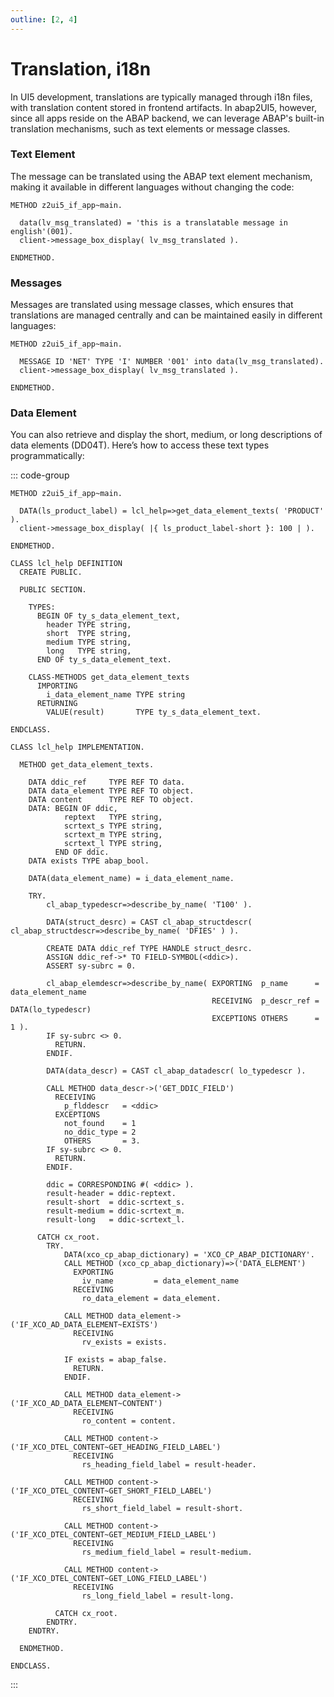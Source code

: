 ```yaml
---
outline: [2, 4]
---
```

# Translation, i18n

In UI5 development, translations are typically managed through i18n files, with translation content stored in frontend artifacts. In abap2UI5, however, since all apps reside on the ABAP backend, we can leverage ABAP's built-in translation mechanisms, such as text elements or message classes.

### Text Element
The message can be translated using the ABAP text element mechanism, making it available in different languages without changing the code:
```abap
METHOD z2ui5_if_app~main.

  data(lv_msg_translated) = 'this is a translatable message in english'(001).
  client->message_box_display( lv_msg_translated ).

ENDMETHOD.
```

### Messages
Messages are translated using message classes, which ensures that translations are managed centrally and can be maintained easily in different languages:
```abap
METHOD z2ui5_if_app~main.

  MESSAGE ID 'NET' TYPE 'I' NUMBER '001' into data(lv_msg_translated).
  client->message_box_display( lv_msg_translated ). 

ENDMETHOD.
```

### Data Element
You can also retrieve and display the short, medium, or long descriptions of data elements (DD04T). Here’s how to access these text types programmatically:

::: code-group

```abap
METHOD z2ui5_if_app~main.

  DATA(ls_product_label) = lcl_help=>get_data_element_texts( 'PRODUCT' ).
  client->message_box_display( |{ ls_product_label-short }: 100 | ).

ENDMETHOD.
```

```abap [LCL_HELP]
CLASS lcl_help DEFINITION
  CREATE PUBLIC.

  PUBLIC SECTION.

    TYPES:
      BEGIN OF ty_s_data_element_text,
        header TYPE string,
        short  TYPE string,
        medium TYPE string,
        long   TYPE string,
      END OF ty_s_data_element_text.

    CLASS-METHODS get_data_element_texts
      IMPORTING
        i_data_element_name TYPE string
      RETURNING
        VALUE(result)       TYPE ty_s_data_element_text.

ENDCLASS.

CLASS lcl_help IMPLEMENTATION.

  METHOD get_data_element_texts.

    DATA ddic_ref     TYPE REF TO data.
    DATA data_element TYPE REF TO object.
    DATA content      TYPE REF TO object.
    DATA: BEGIN OF ddic,
            reptext   TYPE string,
            scrtext_s TYPE string,
            scrtext_m TYPE string,
            scrtext_l TYPE string,
          END OF ddic.
    DATA exists TYPE abap_bool.

    DATA(data_element_name) = i_data_element_name.

    TRY.
        cl_abap_typedescr=>describe_by_name( 'T100' ).

        DATA(struct_desrc) = CAST cl_abap_structdescr( cl_abap_structdescr=>describe_by_name( 'DFIES' ) ).

        CREATE DATA ddic_ref TYPE HANDLE struct_desrc.
        ASSIGN ddic_ref->* TO FIELD-SYMBOL(<ddic>).
        ASSERT sy-subrc = 0.

        cl_abap_elemdescr=>describe_by_name( EXPORTING  p_name      = data_element_name
                                             RECEIVING  p_descr_ref = DATA(lo_typedescr)
                                             EXCEPTIONS OTHERS      = 1 ).
        IF sy-subrc <> 0.
          RETURN.
        ENDIF.

        DATA(data_descr) = CAST cl_abap_datadescr( lo_typedescr ).

        CALL METHOD data_descr->('GET_DDIC_FIELD')
          RECEIVING
            p_flddescr   = <ddic>
          EXCEPTIONS
            not_found    = 1
            no_ddic_type = 2
            OTHERS       = 3.
        IF sy-subrc <> 0.
          RETURN.
        ENDIF.

        ddic = CORRESPONDING #( <ddic> ).
        result-header = ddic-reptext.
        result-short  = ddic-scrtext_s.
        result-medium = ddic-scrtext_m.
        result-long   = ddic-scrtext_l.

      CATCH cx_root.
        TRY.
            DATA(xco_cp_abap_dictionary) = 'XCO_CP_ABAP_DICTIONARY'.
            CALL METHOD (xco_cp_abap_dictionary)=>('DATA_ELEMENT')
              EXPORTING
                iv_name         = data_element_name
              RECEIVING
                ro_data_element = data_element.

            CALL METHOD data_element->('IF_XCO_AD_DATA_ELEMENT~EXISTS')
              RECEIVING
                rv_exists = exists.

            IF exists = abap_false.
              RETURN.
            ENDIF.

            CALL METHOD data_element->('IF_XCO_AD_DATA_ELEMENT~CONTENT')
              RECEIVING
                ro_content = content.

            CALL METHOD content->('IF_XCO_DTEL_CONTENT~GET_HEADING_FIELD_LABEL')
              RECEIVING
                rs_heading_field_label = result-header.

            CALL METHOD content->('IF_XCO_DTEL_CONTENT~GET_SHORT_FIELD_LABEL')
              RECEIVING
                rs_short_field_label = result-short.

            CALL METHOD content->('IF_XCO_DTEL_CONTENT~GET_MEDIUM_FIELD_LABEL')
              RECEIVING
                rs_medium_field_label = result-medium.

            CALL METHOD content->('IF_XCO_DTEL_CONTENT~GET_LONG_FIELD_LABEL')
              RECEIVING
                rs_long_field_label = result-long.

          CATCH cx_root.
        ENDTRY.
    ENDTRY.

  ENDMETHOD.

ENDCLASS.
```

:::
